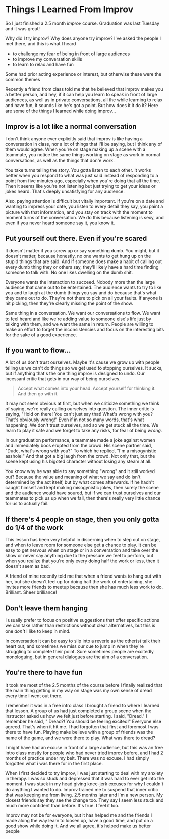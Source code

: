 # Things I Learned From Improv

So I just finished a 2.5 month *improv* course. Graduation was last Tuesday and it was great!

Why did I try improv? Why does anyone try improv? I've asked the people I met there, and this is what I heard

- to challenge my fear of being in front of large audiences
- to improve my conversation skills
- to learn to relax and have fun

Some had prior acting experience or interest, but otherwise these were the common themes

Recently a friend from class told me that he believed that improv makes you a better person, and hey, if it can help you learn to speak in front of large audiences, as well as in private conversations, all the while learning to relax and have fun, it sounds like he's got a point. But how does it it do it? Here are some of the things I learned while doing improv...

## Improv is a lot like a normal conversation

I don't think anyone ever explicitly said that improv is like having a conversation in class, nor a lot of things that I'll be saying, but I think any of them would agree. When you're on stage making up a scene with a teammate, you notice the same things working on stage as work in normal conversations, as well as the things that don'e work.

You take turns telling the story. You gotta listen to each other. It works better when you respond to what was just said instead of responding to a point from five minutes ago, especially when you're doing that all the time. Then it seems like you're not listening but just trying to get your ideas or jokes heard. That's deeply unsatisfying for any audience.

Also, paying attention is difficult but vitally important. If you're on a date and wanting to impress your date, you listen to every detail they say, you paint a picture with that information, and you stay on track with the moment to moment turns of the conversation. We do this because listening is sexy, and even if you never heard someone say it, you know it.

## Put yourself out there. Even if you're scared

It doesn't matter if you screw up or say something dumb. You might, but it doesn't matter, because honestly, no one wants to get hung up on the stupid things that are said. And if someone does make a habit of calling out every dumb thing they or others say, they'll likely have a hard time finding someone to talk with. No one likes dwelling on the dumb shit.

Everyone wants the interaction to succeed. Nobody more than the large audience that came out to be entertained. The audience wants to try to like you and to laugh at the dumb things you say and do because that's what they came out to do. They're not there to pick on all your faults. If anyone is nit picking, then they're clearly missing the point of the show.

Same thing in a conversation. We want our conversations to flow. We want  to feel heard and like we're adding value to someone else's life just by talking with them, and we want the same in return. People are willing to make an effort to forget the inconsistencies and focus on the interesting bits for the sake of a good experience.

## If you want to flow...

A lot of us don't trust ourselves. Maybe it's cause we grow up with people telling us we can't do things so we get used to stopping ourselves. It sucks, but if anything that's the one thing improv is designed to undo. Our incessant critic that gets in our way of being ourselves.

> Accept what comes into your head. Accept yourself for thinking it. And then go with it.

It may not seem obvious at first, but when we criticize something we think of saying, we're really calling ourselves into question. The inner critic is saying, "Hold on there! You can't just say that! What's wrong with you? That's obviously wrong!" Even if in not so many words, that's what happening. We don't trust ourselves, and so we get stuck all the time. We learn to play it safe and we forget to take any risks, for fear of being *wrong*.

In our graduation performance, a teammate made a joke against women and immediately boos erupted from the crowd. His scene partner said, "Dude, what's wrong with you?" To which he replied, "I'm a misogynistic asshole!" And that got a big laugh from the crowd. Not only that, but the scene kept using his bigoted character without losing any steam at all.

You know why he was able to say something "wrong" and it still worked out? Because the value and meaning of what we say and do isn't determined by the act itself, but by what comes afterwards. If he hadn't caught himself and kept making misogynistic jokes, then surely the scene and the audience would have soured, but if we can trust ourselves and our teammates to pick us up when we fall, then there's really very little chance for us to actually fail.

## If there's 4 people on stage, then you only gotta do 1/4 of the work

This lesson has been very helpful in discerning when to step out on stage, and when to leave room for someone else get a chance to play. It can be easy to get nervous when on stage or in a conversation and take over the show or never say anything due to the pressure we feel to perform, but when you realize that you're only every doing half the work or less, then it doesn't seem as bad.

A friend of mine recently told me that when a friend wants to hang out with her, but she doesn't feel up for doing half the work of entertaining, she invites more friends to meetup because then she has much less work to do. Brilliant. Sheer brilliance!

## Don't leave them hanging

I usually prefer to focus on positive suggestions that offer specific actions we can take rather than restrictions without clear alternatives, but this is one *don't* I like to keep in mind.

In conversation it can be easy to slip into a reverie as the other(s) talk their heart out, and sometimes we miss our cue to jump in when they're struggling to complete their point. Sure sometimes people are excitedly monologuing, but in general dialogues are the aim of a conversation.

## You're there to have fun

It took me most of the 2.5 months of the course before I finally realized that the main thing getting in my way on stage was my own sense of dread every time I went out there.

I remember it was in a free intro class I brought a friend to where I learned that lesson. A group of us had just completed a group scene when the instructor asked us how we felt just before starting. I said, "Dread." I remember he said, " Dread?! You should be feeling excited!" Everyone else agreed. That's when it hit me. I had forgotten that first and foremost I was there to have fun. Playing make believe with a group of friends was the name of the game, and we were there to play. What was there to dread?

I might have had an excuse in front of a large audience, but this was an free intro class mostly for people who had never tried improv before, and I had 2 months of practice under my belt. There was no excuse. I had simply forgotten what i was there for in the first place.

When I first decided to try improv, I was just starting to deal with my anxiety in therapy. I was so stuck and depressed that it was hard to ever get into the moment. I was stuck in my head giving knee-jerk excuses for why I couldn't do anything I wanted to do. Improv trained me to suspend that inner critic that was keeping me from living. 2.5 months later and I'm a new person. My closest friends say they see the change too. They say I seem less stuck and much more confident than before. It's true. I feel it too.

Improv may not be for everyone, but it has helped me and the friends I made along the way learn to loosen up, have a good time, and put on a good show while doing it. And we all agree, it's helped make us better people
